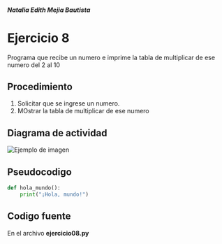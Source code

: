 ##### Natalia Edith Mejia Bautista 
# Ejercicio 8
Programa que recibe un numero e imprime la tabla de multiplicar de ese numero del 2 al 10

## Procedimiento 
1. Solicitar que se ingrese un numero.
2. MOstrar la tabla de multiplicar de ese numero

## Diagrama de actividad
![Ejemplo de imagen](https://ejemplo.com/imagen.png)


## Pseudocodigo
```python
def hola_mundo():
    print("¡Hola, mundo!")
```

## Codigo fuente
En el archivo **ejercicio08.py**